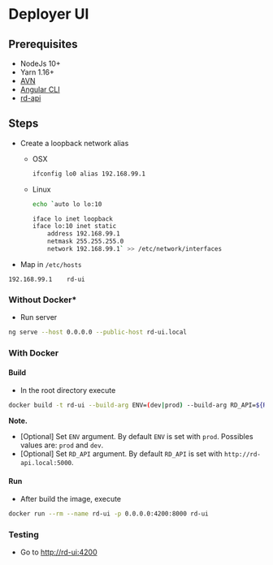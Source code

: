 # **Deployer UI**

## **Prerequisites**

* NodeJs 10+
* Yarn 1.16+
* [AVN](https://www.npmjs.com/package/avn)
* [Angular CLI](https://github.com/angular/angular-cli)
* [rd-api](https://github.com/dorefactor/rd-api)

## **Steps**

* Create a loopback network alias

  * OSX

    ```sh
    ifconfig lo0 alias 192.168.99.1
    ```

  * Linux

    ```sh
    echo `auto lo lo:10

    iface lo inet loopback
    iface lo:10 inet static
        address 192.168.99.1
        netmask 255.255.255.0
        network 192.168.99.1` >> /etc/network/interfaces
    ```

* Map in `/etc/hosts`

```file
192.168.99.1    rd-ui
```

### **Without Docker***

* Run server

```sh
ng serve --host 0.0.0.0 --public-host rd-ui.local
```

### **With Docker**

#### **Build**

* In the root directory execute

```sh
docker build -t rd-ui --build-arg ENV=(dev|prod) --build-arg RD_API=${RD_API} -f docker/Dockerfile .
```

**Note.**

* [Optional] Set `ENV` argument. By default `ENV` is set with `prod`. Possibles values are: `prod` and `dev`.
* [Optional] Set `RD_API` argument. By default `RD_API` is set with `http://rd-api.local:5000`.

#### **Run**

* After build the image, execute

```sh
docker run --rm --name rd-ui -p 0.0.0.0:4200:8000 rd-ui
```

### **Testing**

* Go to [http://rd-ui:4200](http://rd-ui:4200)
